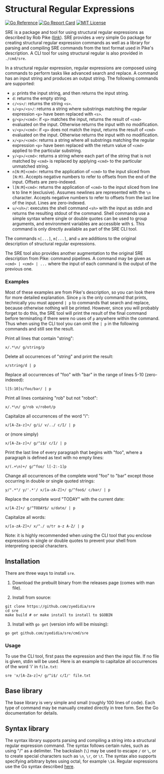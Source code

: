 # Structural Regular Expressions

[![Go Reference](https://pkg.go.dev/badge/github.com/zyedidia/sre.svg)](https://pkg.go.dev/github.com/zyedidia/sre)
[![Go Report Card](https://goreportcard.com/badge/github.com/zyedidia/sre)](https://goreportcard.com/report/github.com/zyedidia/sre)
[![MIT License](https://img.shields.io/badge/license-MIT-blue.svg)](https://github.com/zyedidia/sre/blob/master/LICENSE)

SRE is a package and tool for using structural regular expressions as described
by Rob Pike ([link](http://doc.cat-v.org/bell_labs/structural_regexps/)). SRE
provides a very simple Go package for creating structural regular expression
commands as well as a library for parsing and compiling SRE commands from the
text format used in Pike's description. A CLI tool for using structural regular
is also provided in `./cmd/sre`.

In a structural regular expression, regular expressions are composed using
commands to perform tasks like advanced search and replace. A command has
an input string and produces an output string. The following commands are
supported:

* `p`: prints the input string, and then returns the input string.
* `d`: returns the empty string.
* `c/<s>/`: returns the string `<s>`.
* `s/<p>/<s>/`: returns a string where substrings matching the regular
  expression `<p>` have been replaced with `<s>`.
* `g/<p>/<cmd>`: if `<p>` matches the input, returns the result of `<cmd>`
  evaluated on the input. Otherwise returns the input with no modification.
* `v/<p>/<cmd>`: if `<p>` does not match the input, returns the result of
  `<cmd>` evaluated on the input. Otherwise returns the input with no
  modification.
* `x/<p>/<cmd>`: returns a string where all substrings matching the regular
  expression `<p>` have been replaced with the return value of `<cmd>` applied
  to the particular substring.
* `y/<p>/<cmd>`: returns a string where each part of the string that is not
  matched by `<cmd>` is replaced by applying `<cmd>` to the particular
  unmatched string.
* `n[N:M]<cmd>`: returns the application of `<cmd>` to the input sliced from
  `[N:M)`. Accepts negative numbers to refer to offsets from the end of the
  input. Offsets are zero-indexed.
* `l[N:M]<cmd>`: returns the application of `<cmd>` to the input sliced from
  line `N` to line `M` (exclusive).  Assumes newlines are represented with the
  `\n` character. Accepts negative numbers to refer to offsets from the last
  line of the input. Lines are zero-indexed.
* `u/<sh>/`: executes the shell command `<sh>` with the input as stdin and
  returns the resulting stdout of the command. Shell commands use a simple
  syntax where single or double quotes can be used to group arguments, and
  environment variables are accessible with `$`. This command is only directly
  available as part of the SRE CLI tool.

The commands `n[...]`, `m[...]`, and `u` are additions to the original
description of structural regular expressions.

The SRE tool also provides another augmentation to the original SRE description
from Pike: command pipelines. A command may be given as `<cmd> | <cmd> | ...`
where the input of each command is the output of the previous one.

### Examples

Most of these examples are from Pike's description, so you can look there for
more detailed explanation. Since `p` is the only command that prints,
technically you must append `| p` to commands that search and replace, because
otherwise nothing will be printed. However, since you will probably forget to
do this, the SRE tool will print the result of the final command before
terminating if there were no uses of `p` anywhere within the command. Thus when
using the CLI tool you can omit the `| p` in the following commands and still
see the result.

Print all lines that contain "string":

```
x/.*\n/ g/string/p
```

Delete all occurrences of "string" and print the result:

```
x/string/d | p
```

Replace all occurrences of "foo" with "bar" in the range of lines 5-10
(zero-indexed):

```
l[5:10]s/foo/bar/ | p
```

Print all lines containing "rob" but not "robot":

```
x/.*\n/ g/rob v/robot/p
```

Capitalize all occurrences of the word "i":

```
x/[A-Za-z]+/ g/i/ v/../ c/I/ | p
```

or (more simply)

```
x/[A-Za-z]+/ g/^i$/ c/I/ | p
```

Print the last line of every paragraph that begins with "foo", where a
paragraph is defined as text with no empty lines:

```
x/(.+\n)+/ g/^foo/ l[-2:-1]p
```

Change all occurrences of the complete word "foo" to "bar" except those
occurring in double or single quoted strings:

```
y/".*"/ y/'.*'/ x/[a-zA-Z]+/ g/^foo$/ c/bar/ | p
```

Replace the complete word "TODAY" with the current date:

```
x/[A-Z]+/ g/^TODAY$/ u/date/ | p
```

Capitalize all words:

```
x/[a-zA-Z]+/ x/^./ u/tr a-z A-Z/ | p
```

Note: it is highly recommended when using the CLI tool that you enclose
expressions in single or double quotes to prevent your shell from interpreting
special characters.

## Installation

There are three ways to install `sre`.

1. Download the prebuilt binary from the releases page (comes with man file).

2. Install from source:

```
git clone https://github.com/zyedidia/sre
cd sre
make build # or make install to install to $GOBIN
```

3. Install with `go get` (version info will be missing):

```
go get github.com/zyedidia/sre/cmd/sre
```

### Usage

To use the CLI tool, first pass the expression and then the input file. If no
file is given, stdin will be used. Here is an example to capitalize all
occurrences of the word 'i' in `file.txt`:

```
sre 'x/[A-Za-z]+/ g/^i$/ c/I/' file.txt
```

## Base library

The base library is very simple and small (roughly 100 lines of code). Each
type of command may be manually created directly in tree form. See the Go
documentation for details.

## Syntax library

The syntax library supports parsing and compiling a string into a structural
regular expression command. The syntax follows certain rules, such as using "/"
as a delimiter. The backslash (`\`) may be used to escape `/` or `\`, or to
create special characters such as `\n`, `\r`, or `\t`. The syntax also supports
specifying arbitrary bytes using octal, for example `\14`. Regular expressions
use the Go syntax described [here](https://golang.org/pkg/regexp/syntax/).
